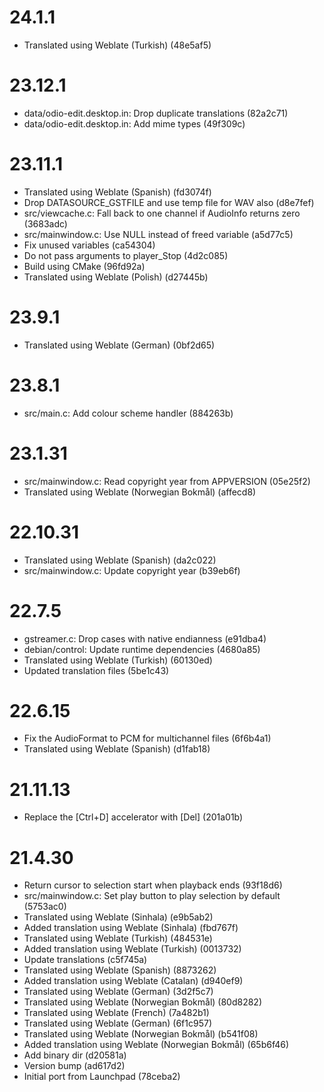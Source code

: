 # 24.1.1

 - Translated using Weblate (Turkish) (48e5af5)

# 23.12.1

 - data/odio-edit.desktop.in: Drop duplicate translations (82a2c71)
 - data/odio-edit.desktop.in: Add mime types (49f309c)
 
# 23.11.1

 - Translated using Weblate (Spanish) (fd3074f)
 - Drop DATASOURCE_GSTFILE and use temp file for WAV also (d8e7fef)
 - src/viewcache.c: Fall back to one channel if AudioInfo returns zero (3683adc)
 - src/mainwindow.c: Use NULL instead of freed variable (a5d77c5)
 - Fix unused variables (ca54304)
 - Do not pass arguments to player_Stop (4d2c085)
 - Build using CMake (96fd92a)
 - Translated using Weblate (Polish) (d27445b)

# 23.9.1

 - Translated using Weblate (German) (0bf2d65)

# 23.8.1

 - src/main.c: Add colour scheme handler (884263b)

# 23.1.31

 - src/mainwindow.c: Read copyright year from APPVERSION (05e25f2)
 - Translated using Weblate (Norwegian Bokmål) (affecd8)

# 22.10.31

 - Translated using Weblate (Spanish) (da2c022)
 - src/mainwindow.c: Update copyright year (b39eb6f)

# 22.7.5

 - gstreamer.c: Drop cases with native endianness (e91dba4)
 - debian/control: Update runtime dependencies (4680a85)
 - Translated using Weblate (Turkish) (60130ed)
 - Updated translation files (5be1c43)

# 22.6.15

 - Fix the AudioFormat to PCM for multichannel files (6f6b4a1)
 - Translated using Weblate (Spanish) (d1fab18)

# 21.11.13

 - Replace the [Ctrl+D] accelerator with [Del] (201a01b)

# 21.4.30

 - Return cursor to selection start when playback ends (93f18d6)
 - src/mainwindow.c: Set play button to play selection by default (5753ac0)
 - Translated using Weblate (Sinhala) (e9b5ab2)
 - Added translation using Weblate (Sinhala) (fbd767f)
 - Translated using Weblate (Turkish) (484531e)
 - Added translation using Weblate (Turkish) (0013732)
 - Update translations (c5f745a)
 - Translated using Weblate (Spanish) (8873262)
 - Added translation using Weblate (Catalan) (d940ef9)
 - Translated using Weblate (German) (3d2f5c7)
 - Translated using Weblate (Norwegian Bokmål) (80d8282)
 - Translated using Weblate (French) (7a482b1)
 - Translated using Weblate (German) (6f1c957)
 - Translated using Weblate (Norwegian Bokmål) (b541f08)
 - Added translation using Weblate (Norwegian Bokmål) (65b6f46)
 - Add binary dir (d20581a)
 - Version bump (ad617d2)
 - Initial port from Launchpad (78ceba2)
